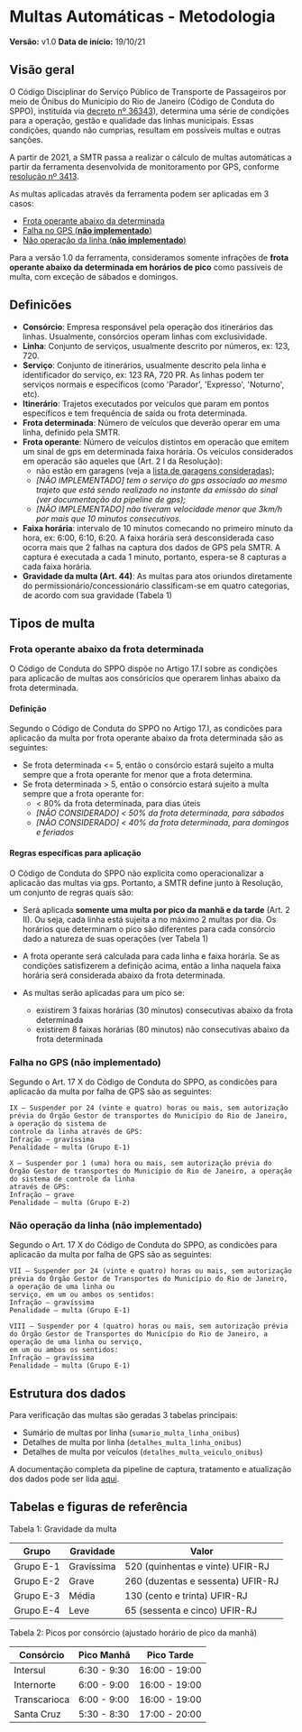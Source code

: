 # Multas Automáticas - Metodologia

**Versão:** v1.0
**Data de início:** 19/10/21

## Visão geral

O Código Disciplinar do Serviço Público de Transporte de Passageiros por
meio de Ônibus do Município do Rio de Janeiro (Código de Conduta do SPPO), instituída via [decreto nº
36343](https://doweb.rio.rj.gov.br/apifront/portal/edicoes/imprimir_materia/31457/1900)),
determina uma série de condições para a operação, gestão e qualidade das
linhas municipais. Essas condições, quando não cumprias, resultam em
possíveis multas e outras sanções.

A partir de 2021, a SMTR passa a realizar o cálculo de multas
automáticas a partir da ferramenta desenvolvida de monitoramento por GPS, conforme [resolução nº 3413](https://doweb.rio.rj.gov.br/apifront/portal/edicoes/imprimir_materia/738149/4986).

As multas aplicadas através da ferramenta podem ser aplicadas em 3 casos:

- [Frota operante abaixo da determinada](#frota-operante-abaixo-da-frota-determinada)
- [Falha no GPS (**não implementado**)](#falha-no-gps)
- [Não operação da linha (**não implementado**)](#nao-operacao-da-linha)

Para a versão 1.0 da ferramenta, consideramos somente infrações de
**frota operante abaixo da determinada em horários de pico** como
passíveis de multa, com exceção de sábados e domingos.

## Definicões

- **Consórcio**: Empresa responsável pela operação dos itinerários das linhas. Usualmente, consórcios operam linhas com exclusividade.
- **Linha**: Conjunto de serviços, usualmente descrito por números, ex: 123, 720.
- **Serviço**: Conjunto de itinerários, usualmente descrito pela linha e
  identificador do serviço, ex: 123 RA, 720 PR. As linhas podem ter
  serviços normais e específicos (como 'Parador', 'Expresso', 'Noturno',
  etc).
- **Itinerário**: Trajetos executados por veículos que param em pontos específicos e tem frequência de saída ou frota determinada.
- **Frota determinada**: Número de veículos que deverão operar em uma linha, definido pela SMTR.
- **Frota operante**: Número de veículos distintos em operacão que
  emitem um sinal de gps em determinada faixa horária. Os veículos
  considerados em operacão são aqueles que (Art. 2 I da Resolução):
    - não estão em garagens (veja a [lista de garagens consideradas](https://docs.google.com/spreadsheets/d/1KwCnejLQRk2S2x1QmcInzHV7XXh4pKCalWKAMM74ngc/edit?usp=sharing));
    - *[NÃO IMPLEMENTADO] tem o serviço do gps associado ao mesmo trajeto que está sendo realizado no instante da emissão do sinal (ver documentação da pipeline de gps);*
    - *[NÃO IMPLEMENTADO] não tiveram velocidade menor que 3km/h por mais que 10 minutos consecutivos.*
- **Faixa horária**: intervalo de 10 minutos comecando no primeiro
  minuto da hora, ex: 6:00, 6:10, 6:20. A faixa horária será
  desconsiderada caso ocorra mais que 2 falhas na captura dos dados de
  GPS pela SMTR. A captura é executada a cada 1 minuto, portanto,
  espera-se 8 capturas a cada faixa horária.
- **Gravidade da multa (Art. 44)**: As multas para atos oriundos
  diretamente do permissionário/concessionário classificam-se em quatro
  categorias, de acordo com sua gravidade (Tabela 1)

## Tipos de multa

### Frota operante abaixo da frota determinada

O Código de Conduta do SPPO dispõe no Artigo 17.I sobre as condições para
aplicacão de multas aos consóricios que operarem linhas abaixo da frota
determinada.

#### Definição

Segundo o Código de Conduta do SPPO no Artigo 17.I, as condicões para
aplicacão da multa por frota operante abaixo da frota determinada são as seguintes:

- Se frota determinada <= 5, então o consórcio estará sujeito a multa sempre que a frota operante for menor que a frota determina.
- Se frota determinada > 5, então o consórcio estará sujeito a multa sempre que a frota operante for:
    - < 80% da frota determinada, para dias úteis
    - *[NÃO CONSIDERADO] < 50% da frota determinada, para sábados*
    - *[NÃO CONSIDERADO] < 40% da frota determinada, para domingos e feriados*
    
#### Regras específicas para aplicação

O Código de Conduta do SPPO não explicita como operacionalizar a
aplicacão das multas via gps. Portanto, a SMTR define junto à Resolução, um conjunto de regras quais são:

- Será aplicada **somente uma multa por pico da manhã e da tarde** (Art.
  2 II). Ou
   seja, cada linha está sujeita a no máximo 2 multas por dia. Os
   horários que determinam o pico são diferentes para cada consórcio
   dado a natureza de suas operações (ver Tabela 1)
- A frota operante será calculada para cada linha e faixa horária.
  Se as condições satisfizerem a definição acima, então a
  linha naquela faixa horária será considerada abaixo da frota
  determinada.

- As multas serão aplicadas para um pico se:
    - existirem 3 faixas horárias (30 minutos) consecutivas abaixo da frota determinada
    - existirem 8 faixas horárias (80 minutos) não consecutivas abaixo da frota determinada

### Falha no GPS (não implementado)

Segundo o Art. 17 X do Código de Conduta do SPPO, as condicões para
aplicacão da multa por falha de GPS são as seguintes:

```
IX – Suspender por 24 (vinte e quatro) horas ou mais, sem autorização prévia do Órgão Gestor de transportes do Município do Rio de Janeiro, a operação do sistema de
controle da linha através de GPS:
Infração – gravíssima
Penalidade – multa (Grupo E-1)

X – Suspender por 1 (uma) hora ou mais, sem autorização prévia do Órgão Gestor de transportes do Município do Rio de Janeiro, a operação do sistema de controle da linha
através de GPS:
Infração – grave
Penalidade – multa (Grupo E-2)
```

### Não operação da linha (não implementado)

Segundo o Art. 17 X do Código de Conduta do SPPO, as condicões para
aplicacão da multa por falha de GPS são as seguintes:

```
VII – Suspender por 24 (vinte e quatro) horas ou mais, sem autorização prévia do Órgão Gestor de Transportes do Município do Rio de Janeiro, a operação de uma linha ou
serviço, em um ou ambos os sentidos:
Infração – gravíssima
Penalidade – multa (Grupo E-1)

VIII – Suspender por 4 (quatro) horas ou mais, sem autorização prévia do Órgão Gestor de Transportes do Município do Rio de Janeiro, a operação de uma linha ou serviço,
em um ou ambos os sentidos:
Infração – gravíssima
Penalidade – multa (Grupo E-1)
```

## Estrutura dos dados

<!-- Para verificação das multas são geradas 3 tabelas principais, que estão
disponíveis no datalake da SMTR dentro de [`projeto_multa_automatica` -
TODO: add link em prod](): -->

Para verificação das multas são geradas 3 tabelas principais:

- Sumário de multas por linha (`sumario_multa_linha_onibus`)
- Detalhes de multa por linha (`detalhes_multa_linha_onibus`)
- Detalhes de multa por veículos (`detalhes_multa_veiculo_onibus`)

A documentação completa da pipeline de captura, tratamento e atualização
dos dados pode ser lida [aqui](../infra/multas-automaticas.md).

## Tabelas e figuras de referência

Tabela 1: Gravidade da multa

| Grupo | Gravidade | Valor |
| ----- | --------- | ----- |
| Grupo E-1 | Gravíssima | 520 (quinhentas e vinte) UFIR-RJ |
| Grupo E-2 | Grave | 260 (duzentas e sessenta) UFIR-RJ |
| Grupo E-3 | Média | 130 (cento e trinta) UFIR-RJ |
| Grupo E-4 | Leve | 65 (sessenta e cinco) UFIR-RJ |

Tabela 2: Picos por consórcio (ajustado horário de pico da manhã)

| Consórcio    | Pico Manhã  | Pico Tarde    |
| ------------ | ----------- | ------------- |
| Intersul     | 6:30 - 9:30 | 16:00 - 19:00 |
| Internorte   | 6:00 - 9:00 | 16:00 - 19:00 |
| Transcarioca | 6:00 - 9:00 | 16:00 - 19:00 |
| Santa Cruz   | 5:30 - 8:30 | 17:00 - 20:00 |

<!-- ### Sumário de multas por linha

| Coluna | Descrição | 
| id_multa	| 
| linha	| 
| vista	| 
| consorcio	| 
| data	| 
| tipo_dia	| 
| pico	| 
| faixa_horaria	| 
| frota_servico	| 
| frota_minima	| 
| frota_aferida	| 
| porcentagem_frota	| 
| tipo_multa	| 
| artigo_multa	| 
| prioridade	|  -->
